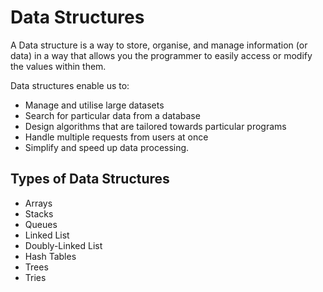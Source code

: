 # Data Structures

A Data structure is a way to store, organise, and manage information (or data) in a way that allows you the programmer to easily access or modify the values within them.

Data structures enable us to:

- Manage and utilise large datasets
- Search for particular data from a database
- Design algorithms that are tailored towards particular programs
- Handle multiple requests from users at once
- Simplify and speed up data processing.

## Types of Data Structures <!-- {docsify-ignore} -->

- Arrays
- Stacks
- Queues
- Linked List
- Doubly-Linked List
- Hash Tables
- Trees
- Tries
